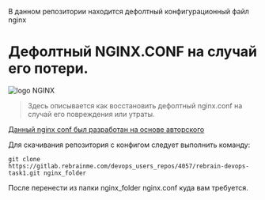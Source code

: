 В данном репозитории находится дефолтный конфигурационный файл nginx

# Дефолтный NGINX.CONF на случай его потери.

![ logo NGINX ](https://www.nginx.com/wp-content/uploads/2018/08/NGINX-logo-rgb-large.png)

> Здесь описывается как восстановить дефолтный nginx.conf на случай его 
> повреждения или утраты.

[ Данный nginx conf был разработан на основе авторского](https://github.com/nginx/nginx/blob/master/conf/nginx.conf)

Для скачивания репозитория с конфигом следует выполнить команду:
```
git clone https://gitlab.rebrainme.com/devops_users_repos/4057/rebrain-devops-task1.git nginx_folder
```
После перенести из папки nginx_folder nginx.conf куда вам требуется.
